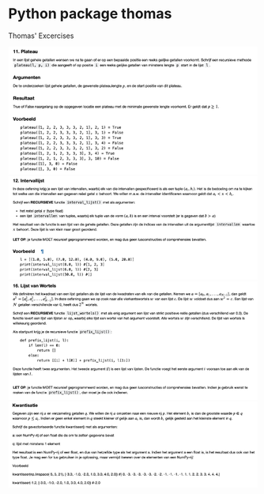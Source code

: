 # Python package thomas

Thomas' Excercises

![img_0.png](img_0.png)
![img_1.png](img_1.png)
![img_2.png](img_2.png)
![img_3.png](img_3.png)